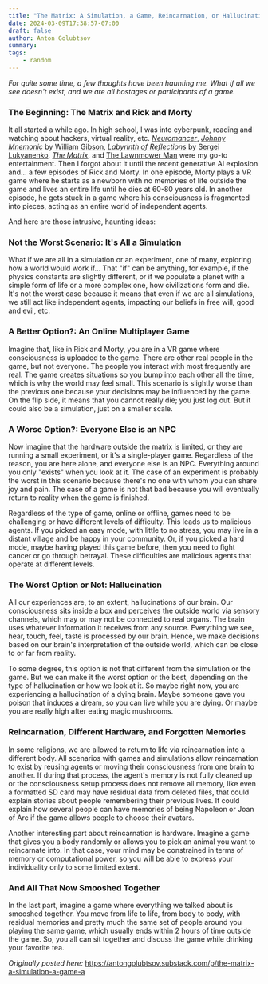 ```yaml
---
title: "The Matrix: A Simulation, a Game, Reincarnation, or Hallucination?"
date: 2024-03-09T17:38:57-07:00
draft: false
author: Anton Golubtsov
summary:
tags:
    - random
---
```


_For quite some time, a few thoughts have been haunting me. What if all we see doesn't exist, and we are all hostages or participants of a game._

### The Beginning: The Matrix and Rick and Morty

It all started a while ago. In high school, I was into cyberpunk, reading and watching about hackers, virtual reality, etc. _[Neuromancer](https://en.wikipedia.org/wiki/Neuromancer)_, _[Johnny Mnemonic](https://en.wikipedia.org/wiki/Johnny_Mnemonic)_ by [William Gibson](https://en.wikipedia.org/wiki/William_Gibson), _[Labyrinth of Reflections](https://www.goodreads.com/book/show/30313157-labyrinth-of-reflections)_ by [Sergei Lukyanenko](https://www.goodreads.com/author/show/32637.Sergei_Lukyanenko), _[The Matrix](https://en.wikipedia.org/wiki/The_Matrix)_, and [The Lawnmower Man](https://en.wikipedia.org/wiki/The_Lawnmower_Man_%28film%29) were my go-to entertainment. Then I forgot about it until the recent generative AI explosion and… a few episodes of Rick and Morty. In one episode, Morty plays a VR game where he starts as a newborn with no memories of life outside the game and lives an entire life until he dies at 60-80 years old. In another episode, he gets stuck in a game where his consciousness is fragmented into pieces, acting as an entire world of independent agents.

And here are those intrusive, haunting ideas:

### Not the Worst Scenario: It's All a Simulation

What if we are all in a simulation or an experiment, one of many, exploring how a world would work if... That "if" can be anything, for example, if the physics constants are slightly different, or if we populate a planet with a simple form of life or a more complex one, how civilizations form and die. It's not the worst case because it means that even if we are all simulations, we still act like independent agents, impacting our beliefs in free will, good and evil, etc.

### A Better Option?: An Online Multiplayer Game

Imagine that, like in Rick and Morty, you are in a VR game where consciousness is uploaded to the game. There are other real people in the game, but not everyone. The people you interact with most frequently are real. The game creates situations so you bump into each other all the time, which is why the world may feel small. This scenario is slightly worse than the previous one because your decisions may be influenced by the game. On the flip side, it means that you cannot really die; you just log out. But it could also be a simulation, just on a smaller scale.

### A Worse Option?: Everyone Else is an NPC

Now imagine that the hardware outside the matrix is limited, or they are running a small experiment, or it's a single-player game. Regardless of the reason, you are here alone, and everyone else is an NPC. Everything around you only "exists" when you look at it. The case of an experiment is probably the worst in this scenario because there's no one with whom you can share joy and pain. The case of a game is not that bad because you will eventually return to reality when the game is finished.

Regardless of the type of game, online or offline, games need to be challenging or have different levels of difficulty. This leads us to malicious agents. If you picked an easy mode, with little to no stress, you may live in a distant village and be happy in your community. Or, if you picked a hard mode, maybe having played this game before, then you need to fight cancer or go through betrayal. These difficulties are malicious agents that operate at different levels.

### The Worst Option or Not: Hallucination

All our experiences are, to an extent, hallucinations of our brain. Our consciousness sits inside a box and perceives the outside world via sensory channels, which may or may not be connected to real organs. The brain uses whatever information it receives from any source. Everything we see, hear, touch, feel, taste is processed by our brain. Hence, we make decisions based on our brain's interpretation of the outside world, which can be close to or far from reality.

To some degree, this option is not that different from the simulation or the game. But we can make it the worst option or the best, depending on the type of hallucination or how we look at it. So maybe right now, you are experiencing a hallucination of a dying brain. Maybe someone gave you poison that induces a dream, so you can live while you are dying. Or maybe you are really high after eating magic mushrooms.

### Reincarnation, Different Hardware, and Forgotten Memories

In some religions, we are allowed to return to life via reincarnation into a different body. All scenarios with games and simulations allow reincarnation to exist by reusing agents or moving their consciousness from one brain to another. If during that process, the agent's memory is not fully cleaned up or the consciousness setup process does not remove all memory, like even a formatted SD card may have residual data from deleted files, that could explain stories about people remembering their previous lives. It could explain how several people can have memories of being Napoleon or Joan of Arc if the game allows people to choose their avatars.

Another interesting part about reincarnation is hardware. Imagine a game that gives you a body randomly or allows you to pick an animal you want to reincarnate into. In that case, your mind may be constrained in terms of memory or computational power, so you will be able to express your individuality only to some limited extent.

### And All That Now Smooshed Together

In the last part, imagine a game where everything we talked about is smooshed together. You move from life to life, from body to body, with residual memories and pretty much the same set of people around you playing the same game, which usually ends within 2 hours of time outside the game. So, you all can sit together and discuss the game while drinking your favorite tea.

_Originally posted here:_ https://antongolubtsov.substack.com/p/the-matrix-a-simulation-a-game-a
